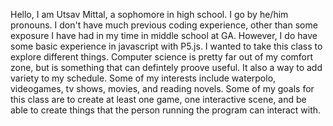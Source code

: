 Hello, I am Utsav Mittal, a sophomore in high school.
I go by he/him pronouns. 
I don't have much previous coding experience, other than some exposure I have had in my time in middle school at GA. However, I do have some basic experience in javascript with P5.js. 
I wanted to take this class to explore different things. Computer science is pretty far out of my comfort zone, but is something that can defintely proove useful. It also a way to add variety to my schedule. 
Some of my interests include waterpolo, videogames, tv shows, movies, and reading novels. 
Some of my goals for this class are to create at least one game, one interactive scene, and be able to create things that the person running the program can interact with. 
